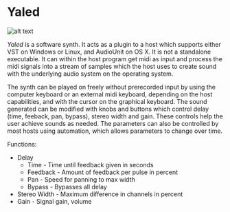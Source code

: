 # Yaled
![alt text](http://i.imgur.com/p5iIPuN.png "Synth rendered in Tracktion 5")

*Yaled* is a software synth. It acts as a plugin to a host which supports either VST on Windows or Linux, and AudioUnit on OS X. It is not a standalone executable. It can within the host program get midi as input and process the midi signals into a stream of samples which the host uses to create sound with the underlying audio system on the operating system.

The synth can be played on freely without prerecorded input by using the computer keyboard or an external midi keyboard, depending on the host capabilities, and with the cursor on the graphical keyboard. The sound generated can be modified with knobs and buttons which control delay (time, feeback, pan, bypass), stereo width and gain. These controls help the user achieve sounds as needed. The parameters can also be controlled by most hosts using automation, which allows parameters to change over time.

Functions:
* Delay
  * Time - Time until feedback given in seconds
  * Feedback - Amount of feedback per pulse in percent
  * Pan - Speed for panning to max width
  * Bypass - Bypasses all delay
* Stereo Width - Maximum difference in channels in percent
* Gain - Signal gain, volume 

